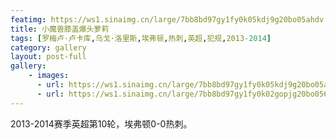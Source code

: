 ```yaml
---
featimg: https://ws1.sinaimg.cn/large/7bb8bd97gy1fy0k05kdj9g20bo05ahdv.gif
title: 小魔兽膝盖爆头萝莉
tags: [罗梅卢·卢卡库,乌戈·洛里斯,埃弗顿,热刺,英超,犯规,2013-2014]
category: gallery
layout: post-full
gallery:
    - images:
      - url: https://ws1.sinaimg.cn/large/7bb8bd97gy1fy0k05kdj9g20bo05ahdv.gif
      - url: https://ws1.sinaimg.cn/large/7bb8bd97gy1fy0k02gopjg20bo056npf.gif
---
```


2013-2014赛季英超第10轮，埃弗顿0-0热刺。